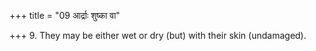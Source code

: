 +++
title = "09 आर्द्राः शुष्का वा"

+++
9. They may be either wet or dry (but) with their skin (undamaged).  
